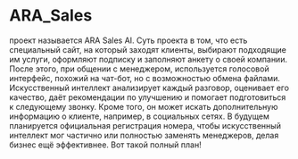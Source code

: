 # ARA_Sales
проект называется ARA Sales AI. Суть проекта в том, что есть специальный сайт, на который заходят клиенты, выбирают подходящие им услуги, оформляют подписку и заполняют анкету о своей компании. После этого, при общении с менеджером, используется голосовой интерфейс, похожий на чат-бот, но с возможностью обмена файлами. Искусственный интеллект анализирует каждый разговор, оценивает его качество, даёт рекомендации по улучшению и помогает подготовиться к следующему звонку. Кроме того, он может искать дополнительную информацию о клиенте, например, в социальных сетях. В будущем планируется официальная регистрация номера, чтобы искусственный интеллект мог частично или полностью заменять менеджеров, делая бизнес ещё эффективнее. Вот такой полный план!
